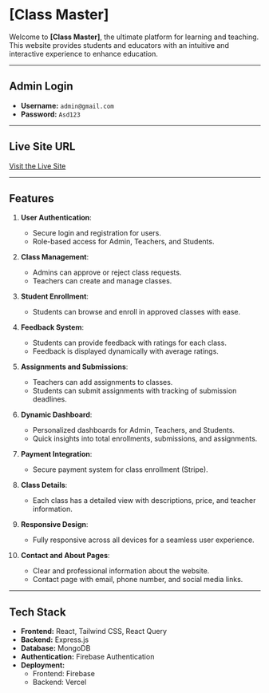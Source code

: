 # **[Class Master]**

Welcome to **[Class Master]**, the ultimate platform for learning and teaching. This website provides students and educators with an intuitive and interactive experience to enhance education.

---

## **Admin Login**
- **Username:** `admin@gmail.com`
- **Password:** `Asd123`

---

## **Live Site URL**
[Visit the Live Site](https://class-master-42825.web.app/)

---

## **Features**
1. **User Authentication**:
   - Secure login and registration for users.
   - Role-based access for Admin, Teachers, and Students.

2. **Class Management**:
   - Admins can approve or reject class requests.
   - Teachers can create and manage classes.

3. **Student Enrollment**:
   - Students can browse and enroll in approved classes with ease.

4. **Feedback System**:
   - Students can provide feedback with ratings for each class.
   - Feedback is displayed dynamically with average ratings.

5. **Assignments and Submissions**:
   - Teachers can add assignments to classes.
   - Students can submit assignments with tracking of submission deadlines.

6. **Dynamic Dashboard**:
   - Personalized dashboards for Admin, Teachers, and Students.
   - Quick insights into total enrollments, submissions, and assignments.

7. **Payment Integration**:
   - Secure payment system for class enrollment (Stripe).

8. **Class Details**:
   - Each class has a detailed view with descriptions, price, and teacher information.

9. **Responsive Design**:
   - Fully responsive across all devices for a seamless user experience.

10. **Contact and About Pages**:
    - Clear and professional information about the website.
    - Contact page with email, phone number, and social media links.

---

## **Tech Stack**
- **Frontend:** React, Tailwind CSS, React Query
- **Backend:** Express.js
- **Database:** MongoDB
- **Authentication:** Firebase Authentication
- **Deployment:** 
  - Frontend: Firebase
  - Backend: Vercel

